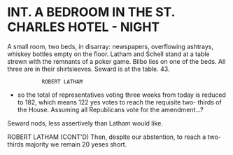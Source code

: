 # INT. A BEDROOM IN THE ST. CHARLES HOTEL - NIGHT

A small room, two beds, in disarray: newspapers, overflowing
ashtrays, whiskey bottles empty on the floor. Latham and
Schell stand at a table strewn with the remnants of a poker
game. Bilbo lies on one of the beds. All three are in their
shirtsleeves. Seward is at the table.
43.

			   ROBERT LATHAM
- so the total of representatives
voting three weeks from today is
reduced to 182, which means 122 yes
votes to reach the requisite two-
thirds of the House. Assuming all
Republicans vote for the
amendment...?

Seward nods, less assertively than Latham would like.

ROBERT LATHAM (CONT'D)
Then, despite our abstention, to
reach a two-thirds majority we
remain 20 yeses short.
